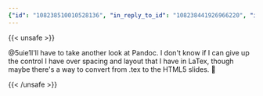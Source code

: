 ```yaml
---
{"id": "108238510010528136", "in_reply_to_id": "108238441926966220", "in_reply_to_account_id": "108187215395227460", "sensitive": false, "spoiler_text": "", "visibility": "public", "language": "en", "replies_count": 0, "reblogs_count": 0, "favourites_count": 0, "edited_at": null, "reblog": null, "application": null, "account": {"id": "108219415927856966", "username": "brozek", "acct": "brozek", "display_name": "Brandon Rozek", "url": "https://fosstodon.org/@brozek", "avatar": "https://cdn.fosstodon.org/accounts/avatars/108/219/415/927/856/966/original/bae9f46f23936e79.jpg", "avatar_static": "https://cdn.fosstodon.org/accounts/avatars/108/219/415/927/856/966/original/bae9f46f23936e79.jpg", "header": "https://fosstodon.org/headers/original/missing.png", "header_static": "https://fosstodon.org/headers/original/missing.png", "noindex": true}, "media_attachments": [], "mentions": [], "tags": [], "emojis": [], "card": null, "poll": null, "syndication": "https://fosstodon.org/@brozek/108238510010528136", "date": "2022-05-03T14:36:32.692Z"}
---
```

{{< unsafe >}}
<p>@5uie1I&#39;ll have to take another look at Pandoc. I don&#39;t know if I can give up the control I have over spacing and layout that I have in LaTex, though maybe there&#39;s a way to convert from .tex to the HTML5 slides. 🤔</p>
{{< /unsafe >}}
